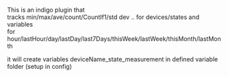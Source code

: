 This is an indigo plugin that   
tracks  min/max/ave/count/CountIf1/std dev .. for devices/states and variables   
for hour/lastHour/day/lastDay/last7Days/thisWeek/lastWeek/thisMonth/lastMonth  

it will create variables deviceName_state_measurement in defined variable folder (setup in config) 


